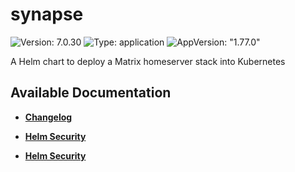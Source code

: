 # synapse

![Version: 7.0.30](https://img.shields.io/badge/Version-7.0.30-informational?style=flat-square) ![Type: application](https://img.shields.io/badge/Type-application-informational?style=flat-square) ![AppVersion: "1.77.0"](https://img.shields.io/badge/AppVersion-"1.77.0"-informational?style=flat-square)

A Helm chart to deploy a Matrix homeserver stack into Kubernetes

## Available Documentation

- [**Changelog**](CHANGELOG)

- [**Helm Security**](container-security)

- [**Helm Security**](helm-security)

